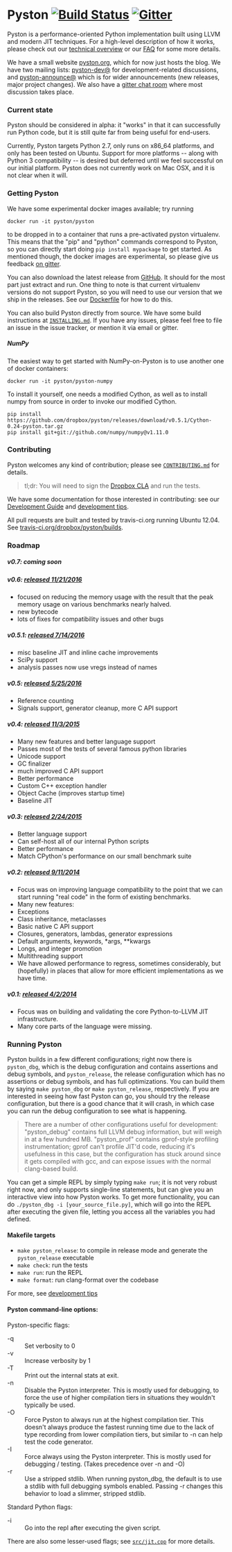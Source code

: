 # Pyston [![Build Status](https://travis-ci.org/dropbox/pyston.svg?branch=master)](https://travis-ci.org/dropbox/pyston/builds) [![Gitter](https://badges.gitter.im/Join%20Chat.svg)](https://gitter.im/dropbox/pyston?utm_source=badge&utm_medium=badge&utm_campaign=pr-badge&utm_content=badge)

Pyston is a performance-oriented Python implementation built using LLVM and modern JIT techniques.  For a high-level description of how it works, please check out our [technical overview](https://github.com/dropbox/pyston/wiki/Technical-overview) or our [FAQ](https://github.com/dropbox/pyston/wiki/FAQ) for some more details.

We have a small website [pyston.org](http://pyston.org/), which for now just hosts the blog.  We have two mailing lists: [pyston-dev@](http://lists.pyston.org/cgi-bin/mailman/listinfo/pyston-dev) for development-related discussions, and [pyston-announce@](http://lists.pyston.org/cgi-bin/mailman/listinfo/pyston-announce) which is for wider announcements (new releases, major project changes).  We also have a [gitter chat room](https://gitter.im/dropbox/pyston) where most discussion takes place.

### Current state

Pyston should be considered in alpha: it "works" in that it can successfully run Python code, but it is still quite far from being useful for end-users.

Currently, Pyston targets Python 2.7, only runs on x86_64 platforms, and only has been tested on Ubuntu.  Support for more platforms -- along with Python 3 compatibility -- is desired but deferred until we feel successful on our initial platform.  Pyston does not currently work on Mac OSX, and it is not clear when it will.

### Getting Pyston

We have some experimental docker images available; try running

```
docker run -it pyston/pyston
```

to be dropped in to a container that runs a pre-activated pyston virtualenv.  This means that the "pip" and "python" commands correspond to Pyston, so you can directly start doing `pip install mypackage` to get started.  As mentioned though, the docker images are experimental, so please give us feedback [on gitter](https.://gitter.im/dropbox/pyston).

You can also download the latest release from [GitHub](https://github.com/dropbox/pyston/releases).  It should for the most part just extract and run.  One thing to note is that current virtualenv versions do not support Pyston, so you will need to use our version that we ship in the releases.  See our [Dockerfile](https://github.com/dropbox/pyston/blob/master/docker/Dockerfile) for how to do this.

You can also build Pyston directly from source.  We have some build instructions at [`INSTALLING.md`](https://github.com/dropbox/pyston/blob/master/docs/INSTALLING.md).  If you have any issues, please feel free to file an issue in the issue tracker, or mention it via email or gitter.

##### NumPy

The easiest way to get started with NumPy-on-Pyston is to use another one of docker containers:

```
docker run -it pyston/pyston-numpy
```

To install it yourself, one needs a modified Cython, as well as to install numpy from source in order to invoke our modified Cython.

```
pip install https://github.com/dropbox/pyston/releases/download/v0.5.1/Cython-0.24-pyston.tar.gz
pip install git+git://github.com/numpy/numpy@v1.11.0
```

### Contributing

Pyston welcomes any kind of contribution; please see [`CONTRIBUTING.md`](https://github.com/dropbox/pyston/blob/master/CONTRIBUTING.md) for details.
> tl;dr: You will need to sign the [Dropbox CLA](https://opensource.dropbox.com/cla/) and run the tests.

We have some documentation for those interested in contributing: see our [Development Guide](https://github.com/dropbox/pyston/wiki/Development-Guide) and [development tips](docs/TIPS.md).

All pull requests are built and tested by travis-ci.org running Ubuntu 12.04.
See [travis-ci.org/dropbox/pyston/builds](https://travis-ci.org/dropbox/pyston/builds).

### Roadmap

##### v0.7: coming soon

##### v0.6: [released 11/21/2016](https://blog.pyston.org/2016/11/22/pyston-0-6-released/)
- focused on reducing the memory usage with the result that the peak memory usage on various benchmarks nearly halved.
- new bytecode
- lots of fixes for compatibility issues and other bugs

##### v0.5.1: [released 7/14/2016](https://blog.pyston.org/2016/07/14/pyston-0-5-1-released/)
- misc baseline JIT and inline cache improvements
- SciPy support
- analysis passes now use vregs instead of names

##### v0.5: [released 5/25/2016](https://blog.pyston.org/2016/05/25/pyston-0-5-released/)
- Reference counting
- Signals support, generator cleanup, more C API support

##### v0.4: [released 11/3/2015](http://blog.pyston.org/2015/11/03/102/)
- Many new features and better language support
 - Passes most of the tests of several famous python libraries
 - Unicode support
 - GC finalizer
 - much improved C API support
- Better performance
 - Custom C++ exception handler
 - Object Cache (improves startup time)
 - Baseline JIT

##### v0.3: [released 2/24/2015](http://blog.pyston.org/2015/02/24/pyston-0-3-self-hosting-sufficiency/)
- Better language support
 - Can self-host all of our internal Python scripts
- Better performance
 - Match CPython's performance on our small benchmark suite

##### v0.2: [released 9/11/2014](http://blog.pyston.org/2014/09/11/9/)
- Focus was on improving language compatibility to the point that we can start running "real code" in the form of existing benchmarks.
- Many new features:
 - Exceptions
 - Class inheritance, metaclasses
 - Basic native C API support
 - Closures, generators, lambdas, generator expressions
 - Default arguments, keywords, \*args, \*\*kwargs
 - Longs, and integer promotion
 - Multithreading support
- We have allowed performance to regress, sometimes considerably, but (hopefully) in places that allow for more efficient implementations as we have time.

##### v0.1: [released 4/2/2014](https://tech.dropbox.com/2014/04/introducing-pyston-an-upcoming-jit-based-python-implementation/)
- Focus was on building and validating the core Python-to-LLVM JIT infrastructure.
- Many core parts of the language were missing.

### Running Pyston

Pyston builds in a few different configurations; right now there is `pyston_dbg`, which is the debug configuration and contains assertions and debug symbols, and `pyston_release`, the release configuration which has no assertions or debug symbols, and has full optimizations.  You can build them by saying `make pyston_dbg` or `make pyston_release`, respectively.  If you are interested in seeing how fast Pyston can go, you should try the release configuration, but there is a good chance that it will crash, in which case you can run the debug configuration to see what is happening.

> There are a number of other configurations useful for development: "pyston_debug" contains full LLVM debug information, but will weigh in at a few hundred MB.  "pyston_prof" contains gprof-style profiling instrumentation; gprof can't profile JIT'd code, reducing it's usefulness in this case, but the configuration has stuck around since it gets compiled with gcc, and can expose issues with the normal clang-based build.

You can get a simple REPL by simply typing `make run`; it is not very robust right now, and only supports single-line statements, but can give you an interactive view into how Pyston works.  To get more functionality, you can do `./pyston_dbg -i [your_source_file.py]`, which will go into the REPL after executing the given file, letting you access all the variables you had defined.

#### Makefile targets

- `make pyston_release`: to compile in release mode and generate the `pyston_release` executable
- `make check`: run the tests
- `make run`: run the REPL
- `make format`: run clang-format over the codebase

For more, see [development tips](docs/TIPS.md)

#### Pyston command-line options:

Pyston-specific flags:
<dl>
<dt>-q</dt>
  <dd>Set verbosity to 0</dd>
<dt>-v</dt>
  <dd>Increase verbosity by 1</dd>

<dt>-T</dt>
  <dd>Print out the internal stats at exit.</dd>

<dt>-n</dt>
  <dd>Disable the Pyston interpreter.  This is mostly used for debugging, to force the use of higher compilation tiers in situations they wouldn't typically be used.</dd>

<dt>-O</dt>
  <dd>Force Pyston to always run at the highest compilation tier.  This doesn't always produce the fastest running time due to the lack of type recording from lower compilation tiers, but similar to -n can help test the code generator.</dd>

<dt>-I</dt>
  <dd>Force always using the Pyston interpreter.  This is mostly used for debugging / testing. (Takes precedence over -n and -O)</dd>

<dt>-r</dt>
  <dd>Use a stripped stdlib.  When running pyston_dbg, the default is to use a stdlib with full debugging symbols enabled.  Passing -r changes this behavior to load a slimmer, stripped stdlib.</dd>

Standard Python flags:
<dt>-i</dt>
  <dd>Go into the repl after executing the given script.</dd>
</dl>

There are also some lesser-used flags; see [`src/jit.cpp`](https://github.com/dropbox/pyston/blob/master/src/jit.cpp) for more details.
